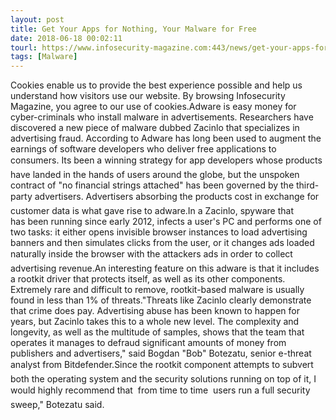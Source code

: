 ```yaml
---
layout: post
title: Get Your Apps for Nothing, Your Malware for Free
date: 2018-06-18 00:02:11
tourl: https://www.infosecurity-magazine.com:443/news/get-your-apps-for-nothing-your/
tags: [Malware]
---
```

Cookies enable us to provide the best experience possible and help us understand how visitors use our website. By browsing Infosecurity Magazine, you agree to our use of cookies.Adware is easy money for cyber-criminals who install malware in advertisements. Researchers have discovered a new piece of malware dubbed Zacinlo that specializes in advertising fraud. According to Adware has long been used to augment the earnings of software developers who deliver free applications to consumers. Its been a winning strategy for app developers whose products have landed in the hands of users around the globe, but the unspoken contract of "no financial strings attached" has been governed by the third-party advertisers. Advertisers absorbing the products cost in exchange for customer data is what gave rise to adware.In a Zacinlo, spyware that has been running since early 2012, infects a user's PC and performs one of two tasks: it either opens invisible browser instances to load advertising banners and then simulates clicks from the user, or it changes ads loaded naturally inside the browser with the attackers ads in order to collect advertising revenue.An interesting feature on this adware is that it includes a rootkit driver that protects itself, as well as its other components. Extremely rare and difficult to remove, rootkit-based malware is usually found in less than 1% of threats."Threats like Zacinlo clearly demonstrate that crime does pay. Advertising abuse has been known to happen for years, but Zacinlo takes this to a whole new level. The complexity and longevity, as well as the multitude of samples, shows that the team that operates it manages to defraud significant amounts of money from publishers and advertisers," said Bogdan "Bob" Botezatu, senior e-threat analyst from Bitdefender.Since the rootkit component attempts to subvert both the operating system and the security solutions running on top of it, I would highly recommend that  from time to time  users run a full security sweep," Botezatu said.